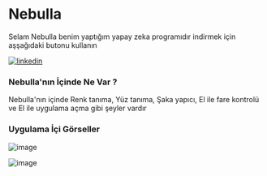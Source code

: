 # Nebulla
Selam Nebulla benim yaptığım yapay zeka programıdır indirmek için aşşağıdaki butonu kullanın

[![linkedin](https://img.shields.io/badge/Download-000000?style=for-the-badge&logo=Download&logoColor=black)](https://s2.dosya.tc/server25/30zk0z/Nebulla_Setup.zip.html)

### Nebulla'nın İçinde Ne Var ?
Nebulla'nın içinde Renk tanıma, Yüz tanıma, Şaka yapıcı, El ile fare kontrolü ve El ile uygulama açma gibi şeyler vardır

### Uygulama İçi Görseller
![image](https://github.com/yoskatr4/Nebulla/assets/124431035/27842113-4f0b-479d-8dae-7bb78095c2b4)

![image](https://github.com/yoskatr4/Nebulla/assets/124431035/e5d37e95-4053-4659-87b4-dbc8e36adf61)

